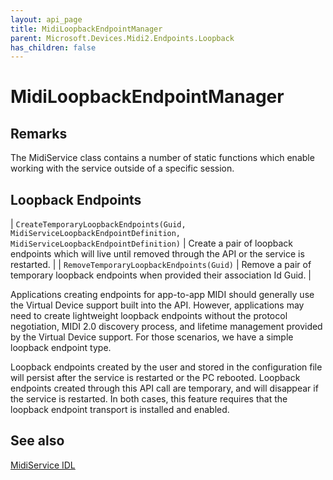 ```yaml
---
layout: api_page
title: MidiLoopbackEndpointManager
parent: Microsoft.Devices.Midi2.Endpoints.Loopback
has_children: false
---
```


# MidiLoopbackEndpointManager

## Remarks

The MidiService class contains a number of static functions which enable working with the service outside of a specific session. 

## Loopback Endpoints

| `CreateTemporaryLoopbackEndpoints(Guid, MidiServiceLoopbackEndpointDefinition, MidiServiceLoopbackEndpointDefinition)` | Create a pair of loopback endpoints which will live until removed through the API or the service is restarted. |
| `RemoveTemporaryLoopbackEndpoints(Guid)` | Remove a pair of temporary loopback endpoints when provided their association Id Guid. |

Applications creating endpoints for app-to-app MIDI should generally use the Virtual Device support built into the API. However, applications may need to create lightweight loopback endpoints without the protocol negotiation, MIDI 2.0 discovery process, and lifetime management provided by the Virtual Device support. For those scenarios, we have a simple loopback endpoint type.

Loopback endpoints created by the user and stored in the configuration file will persist after the service is restarted or the PC rebooted. Loopback endpoints created through this API call are temporary, and will disappear if the service is restarted. In both cases, this feature requires that the loopback endpoint transport is installed and enabled.

## See also

[MidiService IDL](https://github.com/microsoft/MIDI/blob/main/src/api/Client/Midi2Client/MidiService.idl)